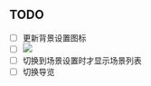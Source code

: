 ## TODO

- [ ] 更新背景设置图标
- [ ] ![](Pasted%20image%2020240403093241.png)
- [ ] 切换到场景设置时才显示场景列表
- [ ] 切换导览
